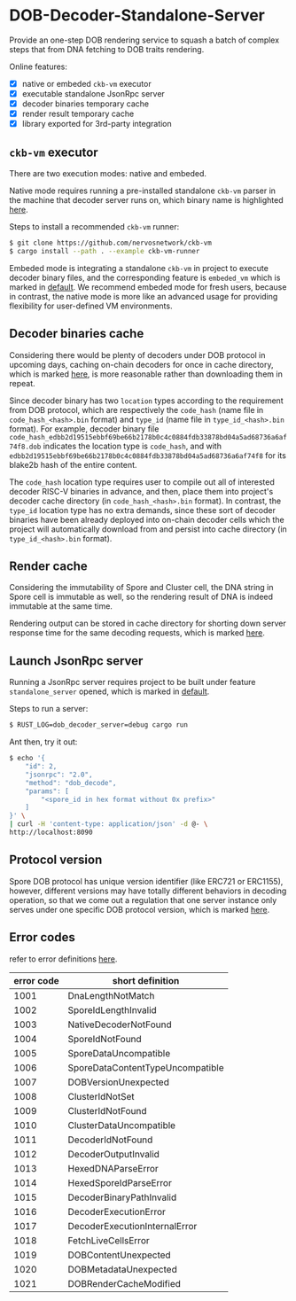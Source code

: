 # DOB-Decoder-Standalone-Server

Provide an one-step DOB rendering service to squash a batch of complex steps that from DNA fetching to DOB traits rendering.

Online features:
- [x] native or embeded `ckb-vm` executor
- [x] executable standalone JsonRpc server
- [x] decoder binaries temporary cache
- [x] render result temporary cache
- [x] library exported for 3rd-party integration

## `ckb-vm` executor

There are two execution modes: native and embeded.

Native mode requires running a pre-installed standalone `ckb-vm` parser in the machine that decoder server runs on, which binary name is highlighted [here](https://github.com/sporeprotocol/dob-decoder-standalone-server/blob/master/settings.toml#L11).

Steps to install a recommended `ckb-vm` runner:

```bash
$ git clone https://github.com/nervosnetwork/ckb-vm
$ cargo install --path . --example ckb-vm-runner
```

Embeded mode is integrating a standalone `ckb-vm` in project to execute decoder binary files, and the corresponding feature is `embeded_vm` which is marked in [default](https://github.com/sporeprotocol/dob-decoder-standalone-server/blob/master/Cargo.toml#L27). We recommend embeded mode for fresh users, because in contrast, the native mode is more like an advanced usage for providing flexibility for user-defined VM environments.

## Decoder binaries cache

Considering there would be plenty of decoders under DOB protocol in upcoming days, caching on-chain decoders for once in cache directory, which is marked [here](https://github.com/sporeprotocol/dob-decoder-standalone-server/blob/master/settings.toml#L14), is more reasonable rather than downloading them in repeat.

Since decoder binary has two `location` types according to the requirement from DOB protocol, which are respectively the `code_hash` (name file in `code_hash_<hash>.bin` format) and `type_id` (name file in `type_id_<hash>.bin` format). For example, decoder binary file `code_hash_edbb2d19515ebbf69be66b2178b0c4c0884fdb33878bd04a5ad68736a6af74f8.dob` indicates the location type is `code_hash`, and with `edbb2d19515ebbf69be66b2178b0c4c0884fdb33878bd04a5ad68736a6af74f8` for its blake2b hash of the entire content.

The `code_hash` location type requires user to compile out all of interested decoder RISC-V binaries in advance, and then, place them into project's decoder cache directory (in `code_hash_<hash>.bin` format). In contrast, the `type_id` location type has no extra demands, since these sort of decoder binaries have been already deployed into on-chain decoder cells which the project will automatically download from and persist into cache directory (in `type_id_<hash>.bin` format).

## Render cache

Considering the immutability of Spore and Cluster cell, the DNA string in Spore cell is immutable as well, so the rendering result of DNA is indeed immutable at the same time.

Rendering output can be stored in cache directory for shorting down server response time for the same decoding requests, which is marked [here](https://github.com/sporeprotocol/dob-decoder-standalone-server/blob/master/settings.toml#L17).

## Launch JsonRpc server

Running a JsonRpc server requires project to be built under feature `standalone_server` opened, which is marked in [default](https://github.com/sporeprotocol/dob-decoder-standalone-server/blob/master/Cargo.toml#L27).

Steps to run a server:

```bash
$ RUST_LOG=dob_decoder_server=debug cargo run
```

Ant then, try it out:

```bash
$ echo '{
    "id": 2,
    "jsonrpc": "2.0",
    "method": "dob_decode",
    "params": [
        "<spore_id in hex format without 0x prefix>"
    ]
}' \
| curl -H 'content-type: application/json' -d @- \
http://localhost:8090
```

## Protocol version

Spore DOB protocol has unique version identifier (like ERC721 or ERC1155), however, different versions may have totally different behaviors in decoding operation, so that we come out a regulation that one server instance only serves under one specific DOB protocol version, which is marked [here](https://github.com/sporeprotocol/dob-decoder-standalone-server/blob/master/settings.toml#L2).

## Error codes

refer to error definitions [here](https://github.com/sporeprotocol/dob-decoder-standalone-server/blob/master/src/types.rs#L13).

| error code | short definition |
| -------- | ------- |
| 1001 | DnaLengthNotMatch |
| 1002 | SporeIdLengthInvalid |
| 1003 | NativeDecoderNotFound |
| 1004 | SporeIdNotFound |
| 1005 | SporeDataUncompatible |
| 1006 | SporeDataContentTypeUncompatible |
| 1007 | DOBVersionUnexpected |
| 1008 | ClusterIdNotSet |
| 1009 | ClusterIdNotFound |
| 1010 | ClusterDataUncompatible |
| 1011 | DecoderIdNotFound |
| 1012 | DecoderOutputInvalid |
| 1013 | HexedDNAParseError |
| 1014 | HexedSporeIdParseError |
| 1015 | DecoderBinaryPathInvalid |
| 1016 | DecoderExecutionError |
| 1017 | DecoderExecutionInternalError |
| 1018 | FetchLiveCellsError |
| 1019 | DOBContentUnexpected |
| 1020 | DOBMetadataUnexpected |
| 1021 | DOBRenderCacheModified |
